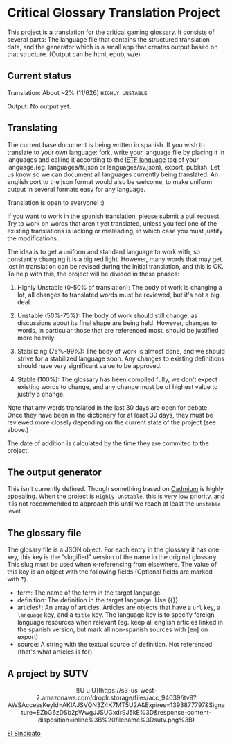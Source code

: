 # Critical Glossary Translation Project

This project is a translation for the [critical gaming
glossary](http://critical-gaming.com/critical-glossary/). It consists of
several parts: The language file that contains the structured
translation data, and the generator which is a small app that creates
output based on that structure. (Output can be html, epub, w/e)

## Current status

Translation: About ~2% (11/626) `HIGHLY UNSTABLE`

Output: No output yet.

## Translating

The current base document is being written in spanish. If you wish to
translate to your own language: fork, write your language file by
placing it in languages and calling it according to the [IETF
language](https://www.iana.org/assignments/language-subtag-registry/language-subtag-registry)
tag of your language.(eg. languages/fr.json or languages/sv.json), 
export, publish. Let us know so we can document all languages currently
being translated. An english port to the json format would also be welcome,
to make uniform output in several formats easy for any language.

Translation is open to everyone! :)

If you want to work in the spanish translation, please submit a pull
request. Try to work on words that aren't yet translated, unless you
feel one of the existing translations is lacking or misleading, in which
case you must justify the modifications.

The idea is to get a uniform and standard language to work with, so
constantly changing it is a big red light. However, many words that
may get lost in translation can be revised during the initial
translation, and this is OK. To help with this, the project will be
divided in these phases:

1. Highly Unstable (0-50% of translation): The body of work is changing a lot,
   all changes to translated words must be reviewed, but it's not a big
   deal.

2. Unstable (50%-75%): The body of work should still change, as
   discussions about its final shape are being held. However, changes to
   words, in particular those that are referenced most, should be
   justified more heavily

3. Stabilizing (75%-99%): The body of work is almost done, and we should
   strive for a stabilized language soon. Any changes to existing
   definitions should have very significant value to be approved.

4. Stable (100%): The glossary has been compiled fully, we don't expect
   existing words to change, and any change must be of highest value to
   justify a change.

Note that any words translated in the last 30 days are open for debate.
Once they have been in the dictionary for at least 30 days, they must be
reviewed more closely depending on the current state of the project (see
above.)

The date of addition is calculated by the time they are commited to the
project.

## The output generator

This isn't currently defined. Though something based on
[Cadmium](https://github.com/escusado/cadmium) is highly appealing. When
the project is `Highly Unstable`, this is very low priority, and it is
not recommended to approach this until we reach at least the `unstable`
level.

## The glossary file

The glosary file is a JSON object. For each entry in the glossary it has
one key, this key is the "slugified" version of the name in the original
glossary. This slug must be used when x-referencing from elsewhere. The
value of this key is an object with the following fields (Optional fields
are marked with †).

* term: The name of the term in the target language.
* definition: The definition in the target language. Use {{}}
* articles†: An array of articles. Articles are objects that have a
  `url` key, a `language` key, and a `title` key. The language key is to
  specify foreign language resources when relevant (eg. keep all english
  articles linked in the spanish version, but mark all non-spanish
  sources with [en] on export)
* source: A string with the textual source of definition. Not
  referenced (that's what articles is for).

## A project by SUTV

<div style="text-align: center">![U u
U](https://s3-us-west-2.amazonaws.com/droplr.storage/files/acc_94039/itv9?AWSAccessKeyId=AKIAJSVQN3Z4K7MT5U2A&Expires=1393877797&Signature=EZbG6zDSb2pWwgJJSUGxdr9J5kE%3D&response-content-disposition=inline%3B%20filename%3Dsutv.png%3B)
</div>

[El Sindicato](http://twitter.com/sndct_org)
